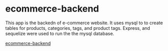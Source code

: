 # ecommerce-backend

This app is the backedn of e-commerce website. It uses mysql to to create tables for products, categories, tags, and product tags. Express, and sequelize were used to run the the mysql database.

[ecommerce-backend](https://www.youtube.com/watch?v=1GAy7awMOIo)






